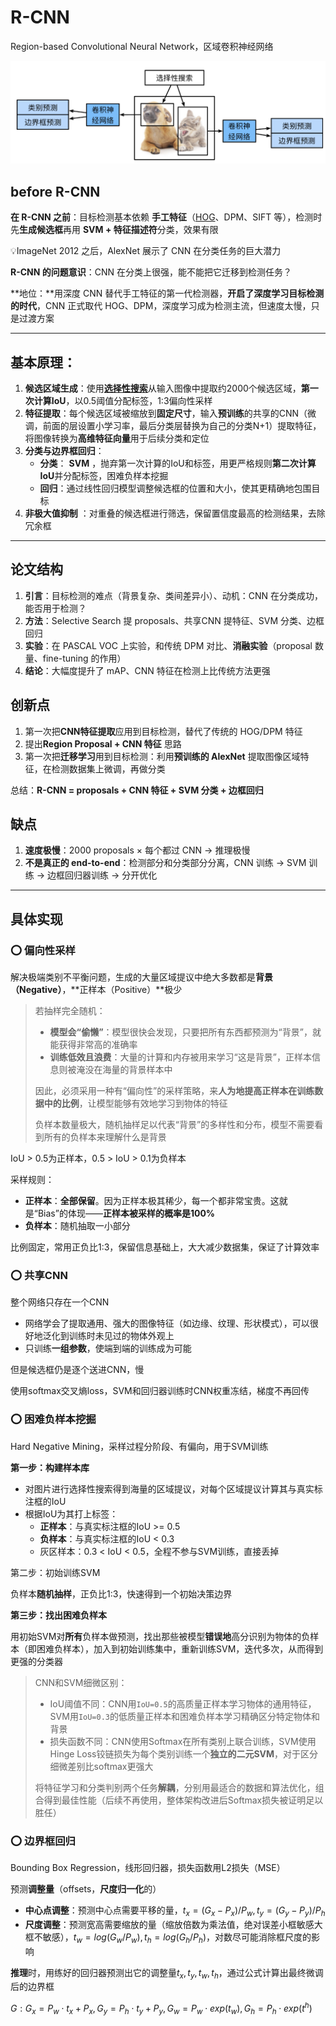 # R-CNN

Region-based Convolutional Neural Network，区域卷积神经网络

![截屏2025-09-20 21.13.56](../assets/%E6%88%AA%E5%B1%8F2025-09-20%2021.13.56.png)

## before R-CNN

**在 R-CNN 之前**：目标检测基本依赖 **手工特征**（[HOG](相关知识.md#HOG)、DPM、SIFT 等），检测时先**生成候选框**再用 **SVM + 特征描述符**分类，效果有限

:bulb:ImageNet 2012 之后，AlexNet 展示了 CNN 在分类任务的巨大潜力

**R-CNN 的问题意识**：CNN 在分类上很强，能不能把它迁移到检测任务？

**地位：**用深度 CNN 替代手工特征的第一代检测器，**开启了深度学习目标检测的时代**，CNN 正式取代 HOG、DPM，深度学习成为检测主流，但速度太慢，只是过渡方案



---



## 基本原理：

1. **候选区域生成**：使用[**选择性搜索**](相关知识.md#选择性搜索)从输入图像中提取约2000个候选区域，**第一次计算IoU**，以0.5阈值分配标签，1:3偏向性采样
2. **特征提取**：每个候选区域被缩放到**固定尺寸**，输入**预训练**的共享的CNN（微调，前面的层设置小学习率，最后分类层替换为自己的分类N+1）提取特征，将图像转换为**高维特征向量**用于后续分类和定位
3. **分类与边界框回归**：
    - **分类**： **SVM** ，抛弃第一次计算的IoU和标签，用更严格规则**第二次计算IoU**并分配标签，困难负样本挖掘
    - **回归**：通过线性回归模型调整候选框的位置和大小，使其更精确地包围目标
4. **非极大值抑制** ：对重叠的候选框进行筛选，保留置信度最高的检测结果，去除冗余框



---



## 论文结构

1. **引言**：目标检测的难点（背景复杂、类间差异小）、动机：CNN 在分类成功，能否用于检测？
2. **方法**：Selective Search 提 proposals、共享CNN 提特征、SVM 分类、边框回归
3. **实验**：在 PASCAL VOC 上实验，和传统 DPM 对比、**消融实验**（proposal 数量、fine-tuning 的作用）
4. **结论**：大幅度提升了 mAP、CNN 特征在检测上比传统方法更强

## 创新点

1. 第一次把**CNN特征提取**应用到目标检测，替代了传统的 HOG/DPM 特征
2. 提出**Region Proposal + CNN 特征** 思路
3. 第一次把**迁移学习**用到目标检测：利用**预训练的 AlexNet** 提取图像区域特征，在检测数据集上微调，再做分类

总结：**R-CNN = proposals + CNN 特征 + SVM 分类 + 边框回归**

## 缺点

1. **速度极慢**：2000 proposals × 每个都过 CNN → 推理极慢
3. **不是真正的 end-to-end**：检测部分和分类部分分离，CNN 训练 → SVM 训练 → 边框回归器训练 → 分开优化



---



## 具体实现

### :o: 偏向性采样

解决极端类别不平衡问题，生成的大量区域提议中绝大多数都是**背景（Negative）**，**正样本（Positive）**极少

> 若抽样完全随机：
>
> - **模型会“偷懒”**：模型很快会发现，只要把所有东西都预测为“背景”，就能获得非常高的准确率
> - **训练低效且浪费**：大量的计算和内存被用来学习“这是背景”，正样本信息则被淹没在海量的背景样本中
>
> 因此，必须采用一种有“偏向性”的采样策略，来**人为地提高正样本在训练数据中的比例**，让模型能够有效地学习到物体的特征
>
> 负样本数量极大，随机抽样足以代表“背景”的多样性和分布，模型不需要看到所有的负样本来理解什么是背景

IoU > 0.5为正样本，0.5 > IoU > 0.1为负样本

采样规则：

- **正样本**：**全部保留**。因为正样本极其稀少，每一个都非常宝贵。这就是“Bias”的体现——**正样本被采样的概率是100%**
- **负样本**：随机抽取一小部分

比例固定，常用正负比1:3，保留信息基础上，大大减少数据集，保证了计算效率

### :o: 共享CNN

整个网络只存在一个CNN

- 网络学会了提取通用、强大的图像特征（如边缘、纹理、形状模式），可以很好地泛化到训练时未见过的物体外观上
- 只训练**一组参数**，使端到端的训练成为可能

但是候选框仍是逐个送进CNN，慢

使用softmax交叉熵loss，SVM和回归器训练时CNN权重冻结，梯度不再回传

### :o: 困难负样本挖掘

Hard Negative Mining，采样过程分阶段、有偏向，用于SVM训练

**第一步：构建样本库**

- 对图片进行选择性搜索得到海量的区域提议，对每个区域提议计算其与真实标注框的IoU
- 根据IoU为其打上标签：
    - **正样本**：与真实标注框的IoU >= 0.5
    - **负样本**：与真实标注框的IoU < 0.3
    - 灰区样本：0.3 < IoU < 0.5，全程不参与SVM训练，直接丢掉

第二步：初始训练SVM

负样本**随机抽样**，正负比1:3，快速得到一个初始决策边界

**第三步：找出困难负样本**

用初始SVM对**所有**负样本做预测，找出那些被模型**错误地**高分识别为物体的负样本（即困难负样本），加入到初始训练集中，重新训练SVM，迭代多次，从而得到更强的分类器

> CNN和SVM细微区别：
>
> - IoU阈值不同：CNN用`IoU=0.5`的高质量正样本学习物体的通用特征，SVM用`IoU=0.3`的低质量正样本和困难负样本学习精确区分特定物体和背景
> - 损失函数不同：CNN使用Softmax在所有类别上联合训练，SVM使用Hinge Loss铰链损失为每个类别训练一个**独立的二元SVM**，对于区分细微差别比softmax更强大
>
> 将特征学习和分类判别两个任务**解耦**，分别用最适合的数据和算法优化，组合得到最佳性能（后续不再使用，整体架构改进后Softmax损失被证明足以胜任）

### :o: 边界框回归

Bounding Box Regression，线形回归器，损失函数用L2损失（MSE）

预测**调整量**（offsets，**尺度归一化**的）

- **中心点调整**：预测中心点需要平移的量，$t_x = (G_x-P_x)/P_w,t_y = (G_y-P_y)/P_h$
- **尺度调整**：预测宽高需要缩放的量（缩放倍数为乘法值，绝对误差小框敏感大框不敏感），$t_w=log(G_w/P_w), t_h=log(G_h/P_h)$，对数尽可能消除框尺度的影响

**推理**时，用练好的回归器预测出它的调整量$t_x,t_y,t_w,t_h$，通过公式计算出最终微调后的边界框

$G:G_x = P_w \cdot t_x + P_x,G_y = P_h \cdot t_y + P_y, G_w = P_w \cdot exp(t_w),G_h=P_h \cdot exp(t^h)$



